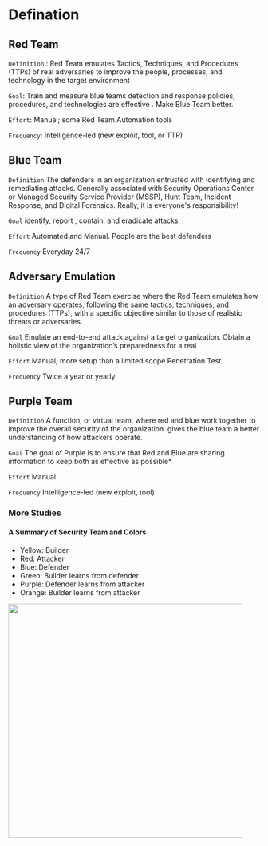 # Defination

## Red Team

 `Definition` : Red Team emulates Tactics, Techniques, and Procedures (TTPs) of real adversaries to improve the people, processes, and technology in the target environment 

`Goal`: Train and measure blue teams detection and response policies, procedures, and technologies are effective . Make Blue Team better.

`Effort`: Manual; some Red Team Automation tools

`Frequency`: Intelligence-led (new exploit, tool, or TTP)

## Blue Team

`Definition` The defenders in an organization entrusted with identifying and remediating attacks. Generally associated with Security Operations Center or Managed Security Service Provider (MSSP), Hunt Team, Incident Response, and Digital Forensics. Really, it is everyone's responsibility!

`Goal` identify, report  ,  contain, and eradicate attacks

 `Effort` Automated and Manual. People are the best defenders

`Frequency` Everyday 24/7

## Adversary Emulation

`Definition` A type of Red Team exercise where the Red Team emulates how an adversary operates, following the same tactics, techniques, and procedures (TTPs), with a specific objective similar to those of realistic threats or adversaries.

`Goal` Emulate an end-to-end attack against a target organization. Obtain a
holistic view of the organization’s preparedness for a real

`Effort` Manual; more setup than a limited scope Penetration Test

`Frequency` Twice a year or yearly

## Purple Team

 `Definition` A function, or virtual team, where red and blue work together to improve the overall security of the organization. gives the blue team a better understanding of how attackers operate. 

`Goal` The goal of Purple is to ensure that Red and Blue are sharing information to keep both as effective as possible*

`Effort` Manual

`Frequency` Intelligence-led (new exploit, tool)



### More Studies

#### A Summary of Security Team and  Colors

- Yellow: Builder
- Red: Attacker
- Blue: Defender
- Green: Builder learns from defender
- Purple: Defender learns from attacker
- Orange: Builder learns from attacker
  
  

<img title="" src="file:///Users/ar/Desktop/BAD-pyramid-miessler.webp" alt="" width="469" data-align="center">